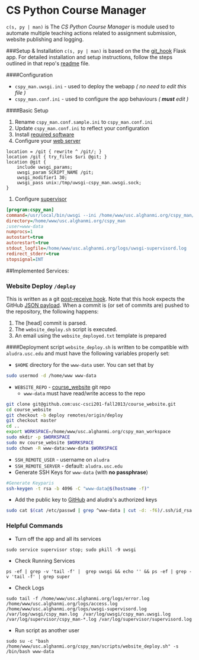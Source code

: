 # CS Python Course Manager

`c(s, py | man)` is The _CS Python Course Manager_ is module used to automate multiple teaching actions related to assignment submission, website publishing and logging.

###Setup & Installation
`c(s, py | man)` is based on the the [git_hook](https://github.com/alghanmi/git_hook) Flask app. For detailed installation and setup instructions, follow the steps outlined in that repo's [readme](https://github.com/alghanmi/git_hook/blob/master/README.md) file.

####Configuration
  + `cspy_man.uwsgi.ini` - used to deploy the webapp _( no need to edit this file )_
  + `cspy_man.conf.ini` - used to configure the app behaviours _( **must** edit )_

####Basic Setup
  1. Rename `cspy_man.conf.sample.ini` to `cspy_man.conf.ini`
  1. Update `cspy_man.conf.ini` to reflect your configuration
  1. Install [required software](https://github.com/alghanmi/git_hook#setup)
  1. Configure your [web server](https://github.com/alghanmi/git_hook/blob/master/README.md#nginx-configuration)
  ```nginx
location = /git { rewrite ^ /git/; }
location /git { try_files $uri @git; }
location @git {
      include uwsgi_params;
      uwsgi_param SCRIPT_NAME /git;
      uwsgi_modifier1 30;
      uwsgi_pass unix:/tmp/uwsgi-cspy_man.uwsgi.sock;
}

  ```
  1. Configure [supervisor](https://github.com/alghanmi/git_hook#supervisor-configuration)
  ```ini
[program:cspy_man]
command=/usr/local/bin/uwsgi --ini /home/www/usc.alghanmi.org/cspy_man/cspy_man.uwsgi.ini
directory=/home/www/usc.alghanmi.org/cspy_man
;user=www-data
numprocs=1
autostart=true
autorestart=true
stdout_logfile=/home/www/usc.alghanmi.org/logs/uwsgi-supervisord.log
redirect_stderr=true
stopsignal=INT

  ```

##Implemented Services:
### Website Deploy `/deploy`
This is written as a git [post-receive hook](https://help.github.com/articles/post-receive-hooks). Note that this hook expects the GitHub [JSON payload](https://help.github.com/articles/post-receive-hooks#the-payload). When a commit is (or set of commits are) pushed to the repository, the following happens:
  1. The [head] commit is parsed.
  1. The `website_deploy.sh` script is executed.
  1. An email using the `website_deployed.txt` template is prepared

####Deployment script
`website_deploy.sh` is written to be compatible with `aludra.usc.edu` and must have the following variables properly set:
  + `$HOME` directory for the `www-data` user. You can set that by
```bash
sudo usermod -d /home/www www-data
```
  + `WEBSITE_REPO` - [course_website](https://github.com/usc-csci201-fall2013/course_website) git repo
    * `www-data` must have read/write access to the repo

```bash
git clone git@github.com:usc-csci201-fall2013/course_website.git
cd course_website
git checkout -b deploy remotes/origin/deploy
git checkout master
cd ..
export WORKSPACE=/home/www/usc.alghanmi.org/cspy_man_workspace
sudo mkdir -p $WORKSPACE
sudo mv course_website $WORKSPACE
sudo chown -R www-data:www-data $WORKSPACE
```

  + `SSH_REMOTE_USER` - username on `aludra`
  + `SSH_REMOTE_SERVER` - default: `aludra.usc.edu`
  + Generate SSH Keys for `www-data` (with **no passphrase**)

```bash
#Generate Keyparis
ssh-keygen -t rsa -b 4096 -C "www-data@$(hostname -f)"
```

  + Add the public key to [GitHub](https://github.com/settings/ssh) and aludra's authorized keys

```bash
sudo cat $(cat /etc/passwd | grep ^www-data | cut -d: -f6)/.ssh/id_rsa.pub
```


### Helpful Commands
  + Turn off the app and all its services
```
sudo service supervisor stop; sudo pkill -9 uwsgi
```
  + Check Running Services
```
ps -ef | grep -v 'tail -f' |  grep uwsgi && echo '' && ps -ef | grep -v 'tail -f' | grep super
```
  + Check Logs
```
sudo tail -f /home/www/usc.alghanmi.org/logs/error.log /home/www/usc.alghanmi.org/logs/access.log /home/www/usc.alghanmi.org/logs/uwsgi-supervisord.log /var/log/uwsgi/cspy_man.log  /var/log/uwsgi/cspy_man.uwsgi.log  /var/log/supervisor/cspy_man-*.log /var/log/supervisor/supervisord.log
```
  + Run script as another user
```
sudo su -c "bash /home/www/usc.alghanmi.org/cspy_man/scripts/website_deploy.sh" -s /bin/bash www-data
```
